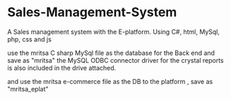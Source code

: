 # Sales-Management-System
A Sales management system with the E-platform. Using C#, html, MySql, php, css and js

use the mritsa C sharp MySql file as the database for the Back end and save as "mritsa"
the MySQL ODBC connector driver for the crystal reports is also included in the drive attached.

and use the mritsa e-commerce file as the DB to the platform , save as "mritsa_eplat"

